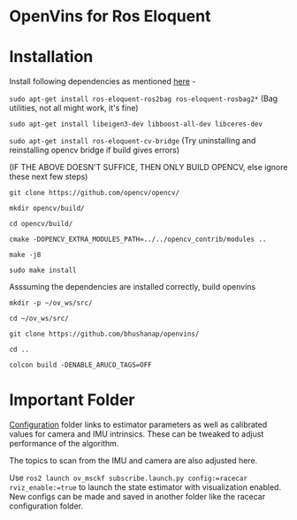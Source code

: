 # OpenVins for Ros Eloquent
# Installation

Install following dependencies as mentioned [here](https://docs.openvins.com/gs-installing.html) -

`sudo apt-get install ros-eloquent-ros2bag ros-eloquent-rosbag2*` (Bag utilities, not all might work, it's fine)

`sudo apt-get install libeigen3-dev libboost-all-dev libceres-dev`

`sudo apt-get install ros-eloquent-cv-bridge` (Try uninstalling and reinstalling opencv bridge if build gives errors)

(IF THE ABOVE DOESN'T SUFFICE, THEN ONLY BUILD OPENCV, else ignore these next few steps)

`git clone https://github.com/opencv/opencv/`

`mkdir opencv/build/`

`cd opencv/build/`

`cmake -DOPENCV_EXTRA_MODULES_PATH=../../opencv_contrib/modules ..`

`make -j8`

`sudo make install`

Asssuming the dependencies are installed correctly, build openvins

`mkdir -p ~/ov_ws/src/`

`cd ~/ov_ws/src/`

`git clone https://github.com/bhushanap/openvins/`

`cd ..`

`colcon build -DENABLE_ARUCO_TAGS=OFF`

# Important Folder

[Configuration](config/racecar) folder links to estimator parameters as well as calibrated values for camera and IMU intrinsics. These can be tweaked to adjust performance of the algorithm.

The topics to scan from the IMU and camera are also adjusted here.

Use `ros2 launch ov_msckf subscribe.launch.py config:=racecar rviz_enable:=true` to launch the state estimator with visualization enabled. New configs can be made and saved in another folder like the racecar configuration folder.

